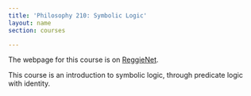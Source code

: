 ```yaml
---
title: 'Philosophy 210: Symbolic Logic' 
layout: name
section: courses

---
```


The webpage for this course is on [ReggieNet][].

This course is an introduction to symbolic logic, through predicate logic with identity. 

  [ReggieNet]: http://reggienet.illinoisstate.edu
